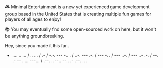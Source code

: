 🎮 Minimal Entertainment is a new yet experienced game development group based in the United States that is creating multiple fun games for players of all ages to enjoy!

📚 You may eventually find some open-sourced work on here, but it won't be anything groundbreaking.

Hey, since you made it this far..
- .... .. ... / .. ... / .- / -.-. --- -.. . / ..-. --- .-. / --- -. . / --- ..-. / --- ..- .-. / --. .- -- . ... ---... / .--. .. --.. --.. .- .--. .. .
